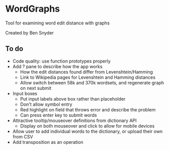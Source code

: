 # WordGraphs
Tool for examining word edit distance with graphs

Created by Ben Snyder

## To do
- Code quality: use function prototypes properly
- Add ? pane to describe how the app works
	- How the edit distances found differ from Levenshtein/Hamming
	- Link to Wikipedia pages for Levenshtein and Hamming distances
	- Allow switch between 58k and 370k wordsets, and regenerate graph on next submit
- Input boxes
	- Put input labels above box rather than placeholder
	- Don't allow symbol entry
	- Red highlight on field that throws error and describe the problem
	- Can press enter key to submit words
- Attractive tooltip/mouseover definitions from dictionary API
	- Display on both mouseover and click to allow for mobile devices
- Allow user to add individual words to the dictionary, or upload their own from CSV
- Add transposition as an operation
